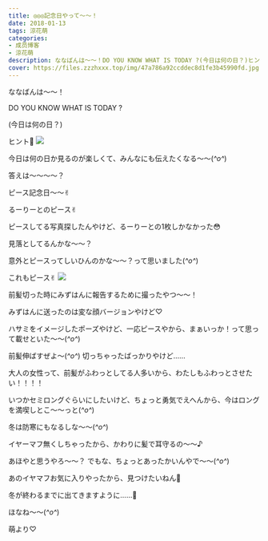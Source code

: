 ```yaml
---
title: ◎◎◎記念日やって〜〜！
date: 2018-01-13
tags: 涼花萌
categories: 
- 成员博客
- 涼花萌
description: ななばんは〜〜！DO YOU KNOW WHAT IS TODAY ?(今日は何の日？)ヒント🌝今日は何の日か見るのが楽しくて、みんなにも伝えたくなる〜〜(*^o^*)答え...
cover: https://files.zzzhxxx.top/img/47a786a92ccddec8d1fe3b45990fd.jpg 
---
```






ななばんは〜〜！




DO YOU KNOW WHAT IS TODAY ?

(今日は何の日？)





ヒント🌝
![](https://files.zzzhxxx.top/img/47a786a92ccddec8d1fe3b45990fd.jpg)





今日は何の日か見るのが楽しくて、みんなにも伝えたくなる〜〜(*^o^*)






答えは〜〜〜〜？



ピース記念日〜〜✌︎






るーりーとのピース✌︎



ピースしてる写真探したんやけど、るーりーとの1枚しかなかった😳


見落としてるんかな〜〜？




意外とピースってしいひんのかな〜〜？って思いました(*^o^*)





これもピース✌︎
![](https://files.zzzhxxx.top/img/47a786a92ccddec8d1fe3b45990fd-01.jpg)





前髪切った時にみずはんに報告するために撮ったやつ〜〜！


みずはんに送ったのは変な顔バージョンやけど♡



ハサミをイメージしたポーズやけど、一応ピースやから、まぁいっか！って思って載せといた〜〜(*^o^*)




前髪伸ばすぜよ〜(*^o^*)
切っちゃったばっかりやけど……




大人の女性って、前髪がふわっとしてる人多いから、わたしもふわっとさせたい！！！！




いつかセミロングぐらいにしたいけど、ちょっと勇気でえへんから、今はロングを満喫しとこ〜〜っと(*^o^*)




冬は防寒にもなるしな〜〜(*^o^*)




イヤーマフ無くしちゃったから、かわりに髪で耳守るの〜〜♪



あほやと思うやろ〜〜？
でもな、ちょっとあったかいんやで〜〜(*^o^*)



あのイヤマフお気に入りやったから、見つけたいねん🙈


冬が終わるまでに出てきますように……💫








ほなね〜〜(*^o^*)



萌より♡


